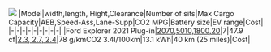 
![](https://cdn.motor1.com/images/mgl/vEYQq/s1/ford-explorer-phev.jpg)
|Model|width,length, Hight,Clearance|Number of sits|Max Cargo Capacity|AEB,Speed-Ass,Lane-Supp|CO2 MPG|Battery size|EV range|Cost|
|-|-|-|-|-|-|-|-|-|
|Ford Explorer 2021 Plug-in|[2070,5010,1800,20](https://www.automobiledimension.com/model/ford/explorer)|7|47.9 cf|[2.3, 2.7, 2.4](https://www.euroncap.com/en/results/ford/explorer/38856)|78 g/kmCO2 3.4l/100km|13.1 kWh|40 km (25 miles)|Cost|
